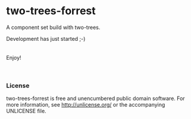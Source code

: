 # two-trees-forrest

A component set build with two-trees.
  
Development has just started ;-)  
<br/>     
Enjoy!
<br/>  
<br/>  

### License    
   
two-trees-forrest is free and unencumbered public domain software. For more information, see http://unlicense.org/ or the accompanying UNLICENSE file.
  